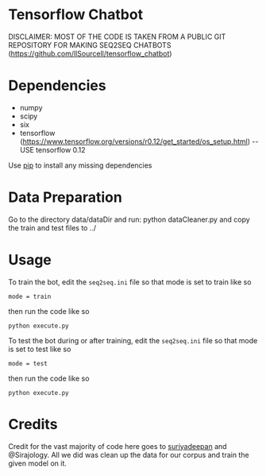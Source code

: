 # Tensorflow Chatbot

DISCLAIMER: MOST OF THE CODE IS TAKEN FROM A PUBLIC GIT REPOSITORY FOR MAKING SEQ2SEQ CHATBOTS
(https://github.com/llSourcell/tensorflow_chatbot)

Dependencies
============
* numpy
* scipy 
* six
* tensorflow (https://www.tensorflow.org/versions/r0.12/get_started/os_setup.html) -- USE tensorflow 0.12

Use [pip](https://pypi.python.org/pypi/pip) to install any missing dependencies

Data Preparation
================
Go to the directory data/dataDir and run: python dataCleaner.py and copy the train and test files to ../

Usage
===========
To train the bot, edit the `seq2seq.ini` file so that mode is set to train like so

`mode = train`

then run the code like so

``python execute.py``

To test the bot during or after training, edit the `seq2seq.ini` file so that mode is set to test like so

`mode = test`

then run the code like so

``python execute.py``

Credits
===========
Credit for the vast majority of code here goes to [suriyadeepan](https://github.com/suriyadeepan) and @Sirajology.
All we did was clean up the data for our corpus and train the given model on it.